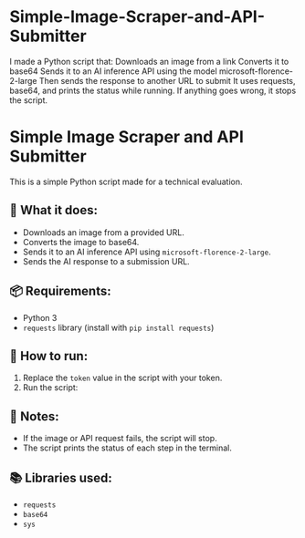 # Simple-Image-Scraper-and-API-Submitter
I made a Python script that:  Downloads an image from a link  Converts it to base64  Sends it to an AI inference API using the model microsoft-florence-2-large  Then sends the response to another URL to submit  It uses requests, base64, and prints the status while running. If anything goes wrong, it stops the script.

# Simple Image Scraper and API Submitter

This is a simple Python script made for a technical evaluation.

## 📌 What it does:
- Downloads an image from a provided URL.
- Converts the image to base64.
- Sends it to an AI inference API using `microsoft-florence-2-large`.
- Sends the AI response to a submission URL.

## 📦 Requirements:
- Python 3
- `requests` library (install with `pip install requests`)

## 🚀 How to run:
1. Replace the `token` value in the script with your token.
2. Run the script:


## 📄 Notes:
- If the image or API request fails, the script will stop.
- The script prints the status of each step in the terminal.

## 📚 Libraries used:
- `requests`
- `base64`
- `sys`
